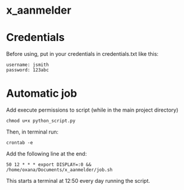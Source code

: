 # x_aanmelder


# Credentials
Before using, put in your credentials in credentials.txt like this:
```
username: jsmith
password: 123abc
```

# Automatic job

Add execute permissions to script (while in the main project directory)

```
chmod u+x python_script.py
```

Then, in terminal run:
```
crontab -e
```

Add the following line at the end:
```
50 12 * * * export DISPLAY=:0 && /home/oxana/Documents/x_aanmelder/job.sh
```

This starts a terminal at 12:50 every day running the script.
